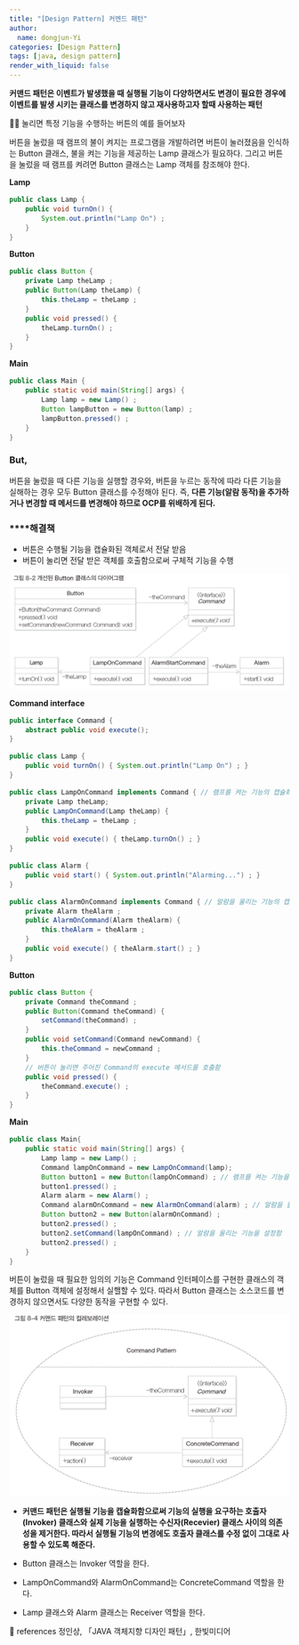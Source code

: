 ```yaml
---
title: "[Design Pattern] 커멘드 패턴"
author:
  name: dongjun-Yi
categories: [Design Pattern]
tags: [java, design pattern]
render_with_liquid: false
---
```

**커맨드 패턴은 이벤트가 발생했을 때 실행될 기능이 다양하면서도 변경이 필요한 경우에 이벤트를 발생 시키는 클래스를 변경하지 않고 재사용하고자 할때 사용하는 패턴**

🚴🏼 눌리면 특정 기능을 수행하는 버튼의 예를 들어보자

버튼을 눌렀을 때 램프의 불이 켜지는 프로그램을 개발하려면 버튼이 눌러졌음을 인식하는 Button 클래스, 불을 켜는 기능을 제공하는 Lamp 클래스가 필요하다. 그리고 버튼을 눌렀을 때 램프를 켜려면 Button 클래스는 Lamp 객체를 참조해야 한다.

**Lamp**

```java
public class Lamp {
    public void turnOn() {
        System.out.println("Lamp On") ;
    }
}
```

**Button**

```java
public class Button {
    private Lamp theLamp ;
    public Button(Lamp theLamp) {
        this.theLamp = theLamp ;
    }
    public void pressed() {
        theLamp.turnOn() ;
    }
}
```

**Main**

```java
public class Main {
    public static void main(String[] args) {
        Lamp lamp = new Lamp() ;
        Button lampButton = new Button(lamp) ;
        lampButton.pressed() ;
    }
}
```

### But,

버튼을 눌렀을 때 다른 기능을 실행할 경우와, 버튼을 누르는 동작에 따라 다른 기능을 실해하는 경우 모두 Button 클래스를 수정해야 된다. 즉, **다른 기능(알람 동작)을 추가하거나 변경할 때 메서드를 변경해야 하므로 OCP를 위배하게 된다.**

### ****해결책

- 버튼은 수행될 기능을 캡슐화된 객체로서 전달 받음
- 버튼이 눌리면 전달 받은 객체를 호출함으로써 구체적 기능을 수행

![Untitled1.png](/assets/images/Command_Pattern/Untitled.png)

**Command interface**

```java
public interface Command {
    abstract public void execute();
}
```

```java
public class Lamp {
    public void turnOn() { System.out.println("Lamp On") ; }
}
```

```java
public class LampOnCommand implements Command { // 램프를 켜는 기능의 캡슐화
    private Lamp theLamp;
    public LampOnCommand(Lamp theLamp) {
        this.theLamp = theLamp ;
    }
    public void execute() { theLamp.turnOn() ; }
}
```

```java
public class Alarm {
    public void start() { System.out.println("Alarming...") ; }
}
```

```java
public class AlarmOnCommand implements Command { // 알람을 울리는 기능의 캡슐화
    private Alarm theAlarm ;
    public AlarmOnCommand(Alarm theAlarm) {
        this.theAlarm = theAlarm ;
    }
    public void execute() { theAlarm.start() ; }
}
```

**Button**

```java
public class Button {
    private Command theCommand ;
    public Button(Command theCommand) {
        setCommand(theCommand) ;
    }
    public void setCommand(Command newCommand) {
        this.theCommand = newCommand ;
    }
    // 버튼이 눌리면 주어진 Command의 execute 메서드를 호출함
    public void pressed() {
        theCommand.execute() ;
    }
}
```

**Main**

```java
public class Main{
    public static void main(String[] args) {
        Lamp lamp = new Lamp() ;
        Command lampOnCommand = new LampOnCommand(lamp);
        Button button1 = new Button(lampOnCommand) ; // 램프를 켜는 기능을 설정함
        button1.pressed() ;
        Alarm alarm = new Alarm() ;
        Command alarmOnCommand = new AlarmOnCommand(alarm) ; // 알람을 울리는 기능을 설정함
        Button button2 = new Button(alarmOnCommand) ;
        button2.pressed() ;
        button2.setCommand(lampOnCommand) ; // 알람을 울리는 기능을 설정함
        button2.pressed() ;
    }
}
```

버튼이 눌렀을 때 필요한 임의의 기능은 Command 인터페이스를 구현한 클래스의 객체를 Button 객체에 설정해서 실핼할 수 있다. 따라서 Button 클래스는 소스코드를 변경하지 않으면서도 다양한 동작을 구현할 수 있다.

![Untitled1.png](/assets/images/Command_Pattern/1.png)

- **커맨드 패턴은 실행될 기능을 캡슐화함으로써 기능의 실행을 요구하는 호출자(Invoker) 클래스와 실제 기능을 실행하는 수신자(Recevier) 클래스 사이의 의존성을 제거한다. 따라서 실행될 기능의 변경에도 호출자 클래스를 수정 없이 그대로 사용할 수 있도록 해준다.**

- Button 클래스는 Invoker 역할을 한다.
- LampOnCommand와 AlarmOnCommand는 ConcreteCommand 역할을 한다.
- Lamp 클래스와 Alarm 클래스는 Receiver 역할을 한다.

<aside>
📖 references                                                                                                                                     정인상, 「JAVA 객체지향 디자인 패턴」, 한빛미디어

</aside>